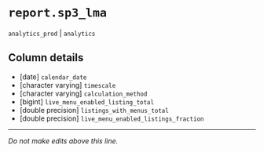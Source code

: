 # `report.sp3_lma`
`analytics_prod` | `analytics`

## Column details
* [date]      `calendar_date`
* [character varying] `timescale`
* [character varying] `calculation_method`
* [bigint]    `live_menu_enabled_listing_total`
* [double precision] `listings_with_menus_total`
* [double precision] `live_menu_enabled_listings_fraction`

-------------------------------------------------------------------------------
*Do not make edits above this line.*
